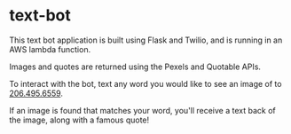 # text-bot

This text bot application is built using Flask and Twilio, and is running in an AWS lambda function.

Images and quotes are returned using the Pexels and Quotable APIs.

To interact with the bot, text any word you would like to see an image of to [206.495.6559](tel:2064956559).

If an image is found that matches your word, you'll receive a text back of the image, along with a famous quote!
